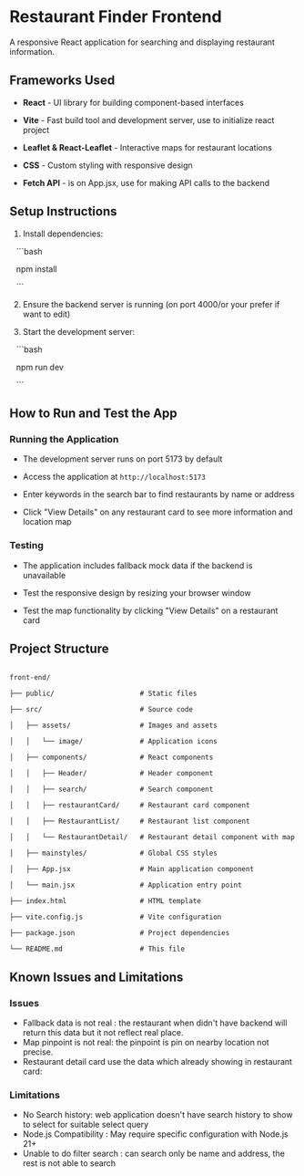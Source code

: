 # Restaurant Finder Frontend

  

A responsive React application for searching and displaying restaurant information.

  

## Frameworks Used

  

- **React** - UI library for building component-based interfaces

- **Vite** - Fast build tool and development server, use to initialize react project

- **Leaflet & React-Leaflet** - Interactive maps for restaurant locations

- **CSS** - Custom styling with responsive design

- **Fetch API** - is on App.jsx, use for making API calls to the backend

  

## Setup Instructions

  

1. Install dependencies:

   ```bash

   npm install

   ```

  

2. Ensure the backend server is running (on port 4000/or your prefer if want to edit)

  

3. Start the development server:

   ```bash

   npm run dev

   ```

  

## How to Run and Test the App

  

### Running the Application

- The development server runs on port 5173 by default

- Access the application at `http://localhost:5173`

- Enter keywords in the search bar to find restaurants by name or address

- Click "View Details" on any restaurant card to see more information and location map

  

### Testing

- The application includes fallback mock data if the backend is unavailable

- Test the responsive design by resizing your browser window

- Test the map functionality by clicking "View Details" on a restaurant card

  

## Project Structure

  

```

front-end/

├── public/                     # Static files

├── src/                        # Source code

│   ├── assets/                 # Images and assets

│   │   └── image/              # Application icons

│   ├── components/             # React components

│   │   ├── Header/             # Header component

│   │   ├── search/             # Search component

│   │   ├── restaurantCard/     # Restaurant card component

│   │   ├── RestaurantList/     # Restaurant list component

│   │   └── RestaurantDetail/   # Restaurant detail component with map

│   ├── mainstyles/             # Global CSS styles

│   ├── App.jsx                 # Main application component

│   └── main.jsx                # Application entry point

├── index.html                  # HTML template

├── vite.config.js              # Vite configuration

├── package.json                # Project dependencies

└── README.md                   # This file

```

  

## Known Issues and Limitations

### Issues

- Fallback data is not real : the restaurant when didn't have backend will return this data but it not reflect real place.
- Map pinpoint is not real: the pinpoint is pin on nearby location not precise.
- Restaurant detail card use the data which already showing in restaurant card: 


### Limitations

- No Search history: web application doesn't have search history to show to select for suitable select query
- Node.js Compatibility : May require specific configuration with Node.js 21+
- Unable to do filter search : can search only be name and address, the rest is not able to search